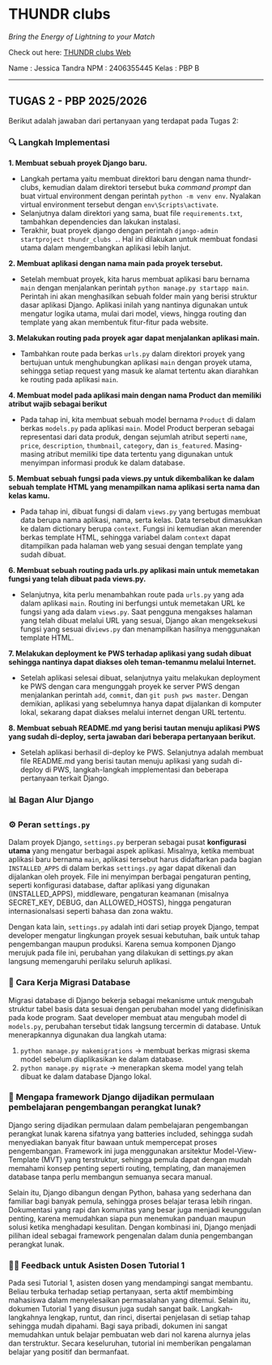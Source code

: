 # THUNDR clubs
_Bring the Energy of Lightning to your Match_

Check out here: [THUNDR clubs Web](https://jessica-tandra-thundrclubs.pbp.cs.ui.ac.id/)

Name      : Jessica Tandra
NPM       : 2406355445
Kelas     : PBP B

---

## TUGAS 2 - PBP 2025/2026
Berikut adalah jawaban dari pertanyaan yang terdapat pada Tugas 2:

### 🔍 Langkah Implementasi
**1. Membuat sebuah proyek Django baru.**
- Langkah pertama yaitu membuat direktori baru dengan nama thundr-clubs, kemudian dalam direktori tersebut buka _command prompt_ dan buat virtual environment dengan perintah `python -m venv env`. Nyalakan virtual environment tersebut dengan `env\Scripts\activate`.
- Selanjutnya dalam direktori yang sama, buat file `requirements.txt`, tambahkan dependencies dan lakukan instalasi.
- Terakhir, buat proyek django dengan perintah `django-admin startproject thundr_clubs .`. Hal ini dilakukan untuk membuat fondasi utama dalam mengembangkan aplikasi lebih lanjut.

**2. Membuat aplikasi dengan nama main pada proyek tersebut.**
- Setelah membuat proyek, kita harus membuat aplikasi baru bernama `main` dengan menjalankan perintah `python manage.py startapp main`. Perintah ini akan menghasilkan sebuah folder main yang berisi struktur dasar aplikasi Django. Aplikasi inilah yang nantinya digunakan untuk mengatur logika utama, mulai dari model, views, hingga routing dan template yang akan membentuk fitur-fitur pada website.

**3. Melakukan routing pada proyek agar dapat menjalankan aplikasi main.**
- Tambahkan route pada berkas `urls.py` dalam direktori proyek yang bertujuan untuk menghubungkan aplikasi `main` dengan proyek utama, sehingga setiap request yang masuk ke alamat tertentu akan diarahkan ke routing pada aplikasi `main`. 

**4. Membuat model pada aplikasi main dengan nama Product dan memiliki atribut wajib sebagai berikut**
- Pada tahap ini, kita membuat sebuah model bernama `Product` di dalam berkas `models.py` pada aplikasi `main`. Model Product berperan sebagai representasi dari data produk, dengan sejumlah atribut seperti `name`, `price`, `description`, `thumbnail`, `category`, dan `is_featured`. Masing-masing atribut memiliki tipe data tertentu yang digunakan untuk menyimpan informasi produk ke dalam database.

**5. Membuat sebuah fungsi pada views.py untuk dikembalikan ke dalam sebuah template HTML yang menampilkan nama aplikasi serta nama dan kelas kamu.**
- Pada tahap ini, dibuat fungsi di dalam `views.py` yang bertugas membuat data berupa nama aplikasi, nama, serta kelas. Data tersebut dimasukkan ke dalam dictionary berupa `context`. Fungsi ini kemudian akan merender berkas template HTML, sehingga variabel dalam `context` dapat ditampilkan pada halaman web yang sesuai dengan template yang sudah dibuat.

**6. Membuat sebuah routing pada urls.py aplikasi main untuk memetakan fungsi yang telah dibuat pada views.py.**
- Selanjutnya, kita perlu menambahkan route pada `urls.py` yang ada dalam aplikasi `main`. Routing ini berfungsi untuk memetakan URL ke fungsi yang ada dalam `views.py`. Saat pengguna mengakses halaman yang telah dibuat melalui URL yang sesuai, Django akan mengeksekusi fungsi yang sesuai di`views.py` dan menampilkan hasilnya menggunakan template HTML.

**7. Melakukan deployment ke PWS terhadap aplikasi yang sudah dibuat sehingga nantinya dapat diakses oleh teman-temanmu melalui Internet.**
- Setelah aplikasi selesai dibuat, selanjutnya yaitu melakukan deployment ke PWS dengan cara mengunggah proyek ke server PWS dengan menjalankan perintah `add`, `commit`, dan `git push pws master`. Dengan demikian, aplikasi yang sebelumnya hanya dapat dijalankan di komputer lokal, sekarang dapat diakses melalui internet dengan URL tertentu.

**8. Membuat sebuah README.md yang berisi tautan menuju aplikasi PWS yang sudah di-deploy, serta jawaban dari beberapa pertanyaan berikut.**
- Setelah aplikasi berhasil di-deploy ke PWS. Selanjutnya adalah membuat file README.md yang berisi tautan menuju aplikasi yang sudah di-deploy di PWS, langkah-langkah impplementasi dan beberapa pertanyaan terkait Django.

### 📊 Bagan Alur Django


### ⚙️ Peran `settings.py`
Dalam proyek Django, `settings.py` berperan sebagai pusat **konfigurasi utama** yang mengatur berbagai aspek aplikasi. Misalnya, ketika membuat aplikasi baru bernama `main`, aplikasi tersebut harus didaftarkan pada bagian `INSTALLED_APPS` di dalam berkas `settings.py` agar dapat dikenali dan dijalankan oleh proyek. File ini menyimpan berbagai pengaturan penting, seperti konfigurasi database, daftar aplikasi yang digunakan (INSTALLED_APPS), middleware, pengaturan keamanan (misalnya SECRET_KEY, DEBUG, dan ALLOWED_HOSTS), hingga pengaturan internasionalsasi seperti bahasa dan zona waktu.

Dengan kata lain, `settings.py` adalah inti dari setiap proyek Django, tempat developer mengatur lingkungan proyek sesuai kebutuhan, baik untuk tahap pengembangan maupun produksi. Karena semua komponen Django merujuk pada file ini, perubahan yang dilakukan di settings.py akan langsung memengaruhi perilaku seluruh aplikasi. 

### 📲 Cara Kerja Migrasi Database
Migrasi database di Django bekerja sebagai mekanisme untuk mengubah struktur tabel basis data sesuai dengan perubahan model yang didefinisikan pada kode program. Saat developer membuat atau mengubah model di `models.py`, perubahan tersebut tidak langsung tercermin di database. Untuk menerapkannya digunakan dua langkah utama:
1. `python manage.py makemigrations` -> membuat berkas migrasi skema model sebelum diaplikasikan ke dalam database.
2. `python manage.py migrate` -> menerapkan skema model yang telah dibuat ke dalam database Django lokal.

### 🤔 Mengapa framework Django dijadikan permulaan pembelajaran pengembangan perangkat lunak?
Django sering dijadikan permulaan dalam pembelajaran pengembangan perangkat lunak karena sifatnya yang batteries included, sehingga sudah menyediakan banyak fitur bawaan untuk mempercepat proses pengembangan. Framework ini juga menggunakan arsitektur Model-View-Template (MVT) yang terstruktur, sehingga pemula dapat dengan mudah memahami konsep penting seperti routing, templating, dan manajemen database tanpa perlu membangun semuanya secara manual.

Selain itu, Django dibangun dengan Python, bahasa yang sederhana dan familiar bagi banyak pemula, sehingga proses belajar terasa lebih ringan. Dokumentasi yang rapi dan komunitas yang besar juga menjadi keunggulan penting, karena memudahkan siapa pun menemukan panduan maupun solusi ketika menghadapi kesulitan. Dengan kombinasi ini, Django menjadi pilihan ideal sebagai framework pengenalan dalam dunia pengembangan perangkat lunak.

### 👩‍💻 Feedback untuk Asisten Dosen Tutorial 1
Pada sesi Tutorial 1, asisten dosen yang mendampingi sangat membantu. Beliau terbuka terhadap setiap pertanyaan, serta aktif membimbing mahasiswa dalam menyelesaikan permasalahan yang ditemui. Selain itu, dokumen Tutorial 1 yang disusun juga sudah sangat baik. Langkah-langkahnya lengkap, runtut, dan rinci, disertai penjelasan di setiap tahap sehingga mudah dipahami. Bagi saya pribadi, dokumen ini sangat memudahkan untuk belajar pembuatan web dari nol karena alurnya jelas dan terstruktur. Secara keseluruhan, tutorial ini memberikan pengalaman belajar yang positif dan bermanfaat.